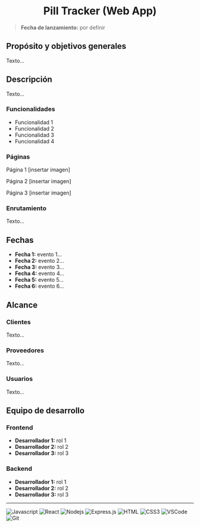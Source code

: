 <h1 align="center">Pill Tracker (Web App)</h1>

> **Fecha de lanzamiento:** por definir

## Propósito y objetivos generales

Texto...

## Descripción

Texto...

### Funcionalidades

- Funcionalidad 1
- Funcionalidad 2
- Funcionalidad 3
- Funcionalidad 4

### Páginas

Página 1
[insertar imagen]

Página 2
[insertar imagen]

Página 3
[insertar imagen]

### Enrutamiento

Texto...

## Fechas

- **Fecha 1:** evento 1...
- **Fecha 2:** evento 2...
- **Fecha 3:** evento 3...
- **Fecha 4:** evento 4...
- **Fecha 5:** evento 5...
- **Fecha 6:** evento 6...

## Alcance

### Clientes

Texto...

### Proveedores

Texto...

### Usuarios

Texto...

## Equipo de desarrollo

### Frontend

- **Desarrollador 1:** rol 1
- **Desarrollador 2:** rol 2
- **Desarrollador 3:** rol 3

### Backend

- **Desarrollador 1:** rol 1
- **Desarrollador 2:** rol 2
- **Desarrollador 3:** rol 3

---

![Javascript](https://img.shields.io/badge/Javascript-F0DB4F?style=for-the-badge&labelColor=black&logo=javascript&logoColor=F0DB4F)
![React](https://img.shields.io/badge/-React-61DBFB?style=for-the-badge&labelColor=black&logo=react&logoColor=61DBFB)
![Nodejs](https://img.shields.io/badge/Nodejs-3C873A?style=for-the-badge&labelColor=black&logo=node.js&logoColor=3C873A)
![Express.js](https://img.shields.io/badge/Express.js-000000?style=for-the-badge&logo=express&logoColor=white)
![HTML](https://img.shields.io/badge/HTML5-E34F26?style=for-the-badge&logo=html5&logoColor=white)
![CSS3](https://img.shields.io/badge/CSS3-1572B6?style=for-the-badge&logo=css3&logoColor=white)
![VSCode](https://img.shields.io/badge/Visual_Studio-0078d7?style=for-the-badge&logo=visual%20studio&logoColor=white)
![Git](https://img.shields.io/badge/Git-F05032?style=for-the-badge&logo=git&logoColor=white)
